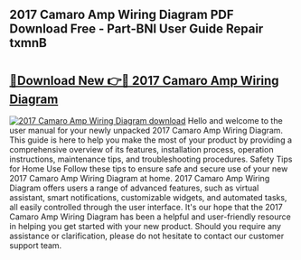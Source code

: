 ## 2017 Camaro Amp Wiring Diagram PDF Download Free - Part-BNl User Guide Repair txmnB

# <h2><a href="http://dftgwlm.blite.top/?on=2017+Camaro+Amp+Wiring+Diagram">🔗Download New 👉🔴 2017 Camaro Amp Wiring Diagram</a></h2>

[![2017 Camaro Amp Wiring Diagram download](https://i.imgur.com/lujVjoI.png)](http://dftgwlm.blite.top/?on=2017+Camaro+Amp+Wiring+Diagram)
Hello and welcome to the user manual for your newly unpacked 2017 Camaro Amp Wiring Diagram. This guide is here to help you make the most of your product by providing a comprehensive overview of its features, installation process, operation instructions, maintenance tips, and troubleshooting procedures. Safety Tips for Home Use Follow these tips to ensure safe and secure use of your new 2017 Camaro Amp Wiring Diagram at home. 2017 Camaro Amp Wiring Diagram offers users a range of advanced features, such as virtual assistant, smart notifications, customizable widgets, and automated tasks, all easily controlled through the user interface. It's our hope that the 2017 Camaro Amp Wiring Diagram has been a helpful and user-friendly resource in helping you get started with your new product. Should you require any assistance or clarification, please do not hesitate to contact our customer support team.
